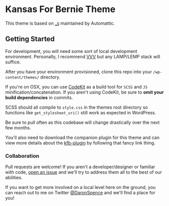 
Kansas For Bernie Theme
===
This theme is based on [_s](https://github.com/automattic/_s) maintained by Automattic.

Getting Started
---------------
For development, you will need some sort of local development environment. Personally, I recommend [VVV](https://github.com/Varying-Vagrant-Vagrants/VVV) but any LAMP/LEMP stack will suffice.

After you have your environment provisioned, clone this repo into your `/wp-content/themes/` directory.

If you're on OSX, you can use [CodeKit](https://incident57.com/codekit/) as a build tool for `SCSS` and `JS` minification/concatenation. If you aren't using CodeKit, be sure to **omit your build dependencies** in commits.

SCSS should all compile to `style.css` in the themes root directory so functions like `get_stylesheet_uri()` still work as expected in WordPress.

Be sure to pull often as this codebase will change drastically over the next few months.

You'll also need to download the companion plugin for this theme and can view more details about the [kfb-plugin](https://github.com/kansasforbernie/kfb-plugin) by following that fancy link thing.

### Collaboration ###

Pull requests are welcome! If you aren't a developer/designer or familiar with code, [open an issue](https://github.com/kansasforbernie/kfb-theme/issues) and we'll try to address them all to the best of our abilities.

If you want to get more involved on a local level here on the ground, you can reach out to me on Twitter [@DaronSpence](https://twitter.com/daronspence) and we'll find a place for you!